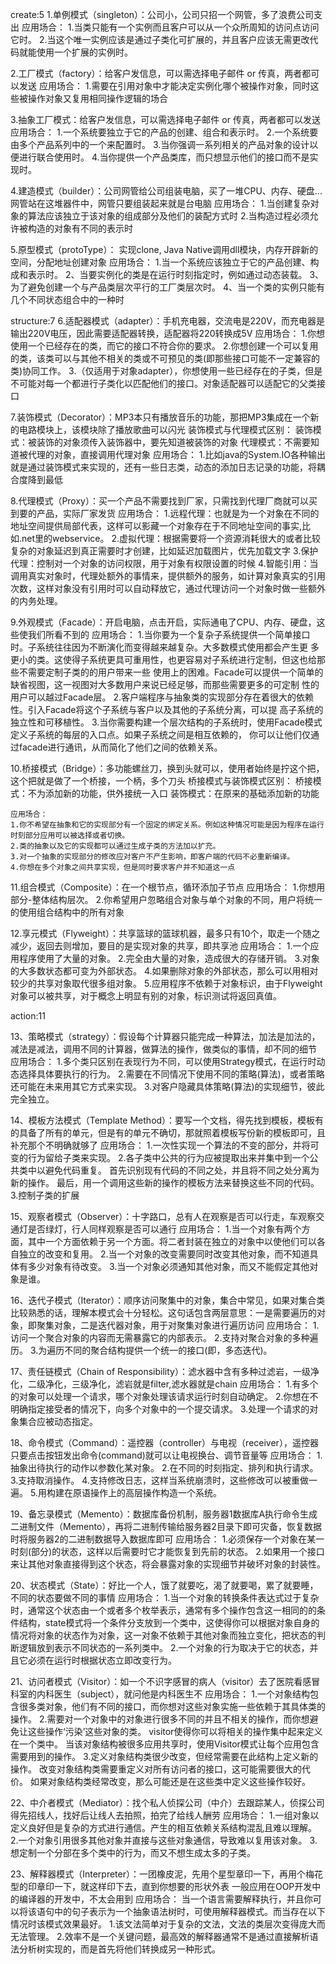 create:5
1.单例模式（singleton）：公司小，公司只招一个网管，多了浪费公司支出
	应用场合：
	1.当类只能有一个实例而且客户可以从一个众所周知的访问点访问它时。
	2.当这个唯一实例应该是通过子类化可扩展的，并且客户应该无需更改代码就能使用一个扩展的实例时。

2.工厂模式（factory）：给客户发信息，可以需选择电子邮件 or 传真，两者都可以发送
	应用场合：
	1.需要在引用对象中才能决定实例化哪个被操作对象，同时这些被操作对象又复用相同操作逻辑的场合

3.抽象工厂模式：给客户发信息，可以需选择电子邮件 or 传真，两者都可以发送
	应用场合：
	1.一个系统要独立于它的产品的创建、组合和表示时。
	2.一个系统要由多个产品系列中的一个来配置时。
	3.当你强调一系列相关的产品对象的设计以便进行联合使用时。
	4.当你提供一个产品类库，而只想显示他们的接口而不是实现时。

4.建造模式（builder）：公司网管给公司组装电脑，买了一堆CPU、内存、硬盘...网管站在这堆器件中，网管只要组装起来就是台电脑
	应用场合：
	1.当创建复杂对象的算法应该独立于该对象的组成部分及他们的装配方式时
	2.当构造过程必须允许被构造的对象有不同的表示时

5.原型模式（protoType）： 实现clone, Java Native调用dll模块，内存开辟新的空间，分配地址创建对象
	应用场合：
	1.当一个系统应该独立于它的产品创建、构成和表示时。
	2、当要实例化的类是在运行时刻指定时，例如通过动态装载。
	3、为了避免创建一个与产品类层次平行的工厂类层次时。
	4、当一个类的实例只能有几个不同状态组合中的一种时

structure:7
6.适配器模式（adapter）：手机充电器，交流电是220V，而充电器是输出220V电压，因此需要适配器转换，适配器将220转换成5V
	应用场合：
	1.你想使用一个已经存在的类，而它的接口不符合你的要求。
	2.你想创建一个可以复用的类，该类可以与其他不相关的类或不可预见的类(即那些接口可能不一定兼容的类)协同工作。
	3.（仅适用于对象adapter），你想使用一些已经存在的子类，但是不可能对每一个都进行子类化以匹配他们的接口。对象适配器可以适配它的父类接口

7.装饰模式（Decorator）：MP3本只有播放音乐的功能，那把MP3集成在一个新的电路模块上，该模块除了播放歌曲可以闪光
  装饰模式与代理模式区别：
	装饰模式：被装饰的对象须传入装饰器中，要先知道被装饰的对象
	代理模式：不需要知道被代理的对象，直接调用代理对象
	应用场合：
	1.比如java的System.IO各种输出就是通过装饰模式来实现的，还有一些日志类，动态的添加日志记录的功能，将耦合度降到最低

8.代理模式（Proxy）：买一个产品不需要找到厂家，只需找到代理厂商就可以买到要的产品，实际厂家发货
	应用场合：
	1.远程代理：也就是为一个对象在不同的地址空间提供局部代表，这样可以影藏一个对象存在于不同地址空间的事实,比如.net里的webservice。
	2.虚拟代理：根据需要将一个资源消耗很大的或者比较复杂的对象延迟到真正需要时才创建，比如延迟加载图片，优先加载文字
	3.保护代理：控制对一个对象的访问权限，用于对象有权限设置的时候
	4.智能引用：当调用真实对象时，代理处额外的事情来，提供额外的服务，如计算对象真实的引用次数，这样对象没有引用时可以自动释放它，通过代理访问一个对象时做一些额外的内务处理。

9.外观模式（Facade）：开启电脑，点击开启，实际通电了CPU、内存、硬盘，这些使我们所看不到的
	应用场合：
	1.当你要为一个复杂子系统提供一个简单接口时。子系统往往因为不断演化而变得越来越复杂。大多数模式使用都会产生更   多更小的类。这使得子系统更具可重用性，也更容易对子系统进行定制，但这也给那些不需要定制子类的的用户带来一些   使用上的困难。Facade可以提供一个简单的缺省视图，这一视图对大多数用户来说已经足够，而那些需要更多的可定制     性的用户可以越过Facade层。
	2.客户端程序与抽象类的实现部分存在着很大的依赖性。引入Facade将这个子系统与客户以及其他的子系统分离，可以提   高子系统的独立性和可移植性。
	3.当你需要构建一个层次结构的子系统时，使用Facade模式定义子系统的每层的入口点。如果子系统之间是相互依赖的，   你可以让他们仅通过facade进行通讯，从而简化了他们之间的依赖关系。

10.桥接模式（Bridge）：多功能螺丝刀，换到头就可以，使用者始终是拧这个把，这个把就是做了一个桥接，一个柄，多个刀头
	桥接模式与装饰模式区别：
	桥接模式：不为添加新的功能，供外接统一入口
	装饰模式：在原来的基础添加新的功能
	
	应用场合：
	1.你不希望在抽象和它的实现部分有一个固定的绑定关系。例如这种情况可能是因为程序在运行时刻部分应用可以被选择或者切换。
	2.类的抽象以及它的实现都可以通过生成子类的方法加以扩充。
	3.对一个抽象的实现部分的修改应对客户不产生影响，即客户端的代码不必重新编译。
	4.你想在多个对象之间共享实现，但是同时要求客户并不知道这一点

11.组合模式（Composite）：在一个根节点，循环添加子节点
	应用场合：
	1.你想用部分-整体结构层次。
	2.你希望用户忽略组合对象与单个对象的不同，用户将统一的使用组合结构中的所有对象

12.享元模式（Flyweight）：共享篮球的篮球机器，最多只有10个，取走一个随之减少，返回去则增加，要目的是实现对象的共享，即共享池
	应用场合：
	1.一个应用程序使用了大量的对象。
	2.完全由大量的对象，造成很大的存储开销。
	3.对象的大多数状态都可变为外部状态。
	4.如果删除对象的外部状态，那么可以用相对较少的共享对象取代很多组对象。
	5.应用程序不依赖于对象标识，由于Flyweight对象可以被共享，对于概念上明显有别的对象，标识测试将返回真值。
   
action:11

13、策略模式（strategy）：假设每个计算器只能完成一种算法，加法是加法的，减法是减法，调用不同的计算器，做算法的操作，做类似的事情，却不同的细节
	应用场合：
	1.多个类只区别在表现行为不同，可以使用Strategy模式，在运行时动态选择具体要执行的行为。
	2.需要在不同情况下使用不同的策略(算法)，或者策略还可能在未来用其它方式来实现。
	3.对客户隐藏具体策略(算法)的实现细节，彼此完全独立。

14、模板方法模式（Template Method）：要写一个文档，得先找到模板，模板有的具备了所有的单元，但是有的单元不确切，那就照着模板写份新的模板即可，且补充那个不明确就够了
	应用场合：
	1.一次性实现一个算法的不变的部分，并将可变的行为留给子类来实现。
	2.各子类中公共的行为应被提取出来并集中到一个公共类中以避免代码重复。
	  首先识别现有代码的不同之处，并且将不同之处分离为新的操作。
	  最后，用一个调用这些新的操作的模板方法来替换这些不同的代码。
	3.控制子类的扩展

15、观察者模式（Observer）：十字路口，总有人在观察是否可以行走，车观察交通灯是否绿灯，行人同样观察是否可以通行
	应用场合：
	1.当一个对象有两个方面，其中一个方面依赖于另一个方面。将二者封装在独立的对象中以使他们可以各自独立的改变和复用。
	2.当一个对象的改变需要同时改变其他对象，而不知道具体有多少对象有待改变。
	3.当一个对象必须通知其他对象，而又不能假定其他对象是谁。

16、迭代子模式（Iterator）：顺序访问聚集中的对象，集合中常见，如果对集合类比较熟悉的话，理解本模式会十分轻松。这句话包含两层意思：一是需要遍历的对象，即聚集对象，二是迭代器对象，用于对聚集对象进行遍历访问
	应用场合：
	1.访问一个聚合对象的内容而无需暴露它的内部表示。
	2.支持对聚合对象的多种遍历。
	3.为遍历不同的聚合结构提供一个统一的接口(即，多态迭代)。

17、责任链模式（Chain of Responsibility）：滤水器中含有多种过滤岩，一级净化，二级净化，三级净化，滤岩就是filter,滤水器就是chain
	应用场合：
	1.有多个的对象可以处理一个请求，哪个对象处理该请求运行时刻自动确定。
	2.你想在不明确指定接受者的情况下，向多个对象中的一个提交请求。
	3.处理一个请求的对象集合应被动态指定。

18、命令模式（Command）：遥控器（controller）与电视（receiver），遥控器只要点击按钮发出命令(command)就可以让电视换台、调节音量等
	应用场合：
	1.抽象出待执行的动作以参数化某对象。
	2.在不同的时刻指定、排列和执行请求。
	3.支持取消操作。
	4.支持修改日志，这样当系统崩溃时，这些修改可以被重做一遍。
	5.用构建在原语操作上的高层操作构造一个系统。

19、备忘录模式（Memento）：数据库备份机制，服务器1数据库A执行命令生成二进制文件（Memento），再将二进制传输给服务器2目录下即可灾备，恢复数据时将服务器2的二进制数据导入数据库即可
	应用场合：
	1.必须保存一个对象在某一时刻(部分)的状态，这样以后需要时它才能恢复到先前的状态。
	2.如果用一个接口来让其他对象直接得到这个状态，将会暴露对象的实现细节并破坏对象的封装性。

20、状态模式（State）：好比一个人，饿了就要吃，渴了就要喝，累了就要睡，不同的状态要做不同的事情
	应用场合：
	1.当一个对象的转换条件表达式过于复杂时，通常这个状态由一个或者多个枚举表示，通常有多个操作包含这一相同的的条件结构，state模式将一个条件分支放到一个类中，这使得你可以根据对象自身的情况将对象的状态作为对象，这一对象不依赖于其他对象而独立变化，把状态的判断逻辑放到表示不同状态的一系列类中。
	2.一个对象的行为取决于它的状态，并且它必须在运行时根据状态立即改变行为。

21、访问者模式（Visitor）：如一个不识字感冒的病人（visitor）去了医院看感冒科室的内科医生（subject），就问他是内科医生不
	应用场合：
	1.一个对象结构包含很多类对象，他们有不同的接口，而你想对这些对象实施一些依赖于其具体类的操作。
	2.需要对一个对象中的对象进行很多不同的并且不相关的操作，而你想避免让这些操作‘污染’这些对象的类。
	   visitor使得你可以将相关的操作集中起来定义在一个类中。
	   当该对象结构被很多应用共享时，使用Visitor模式让每个应用包含需要用到的操作。
	3.定义对象结构类很少改变，但经常需要在此结构上定义新的操作。
	   改变对象结构类需要重定义对所有访问者的接口，这可能需要很大的代价。
	   如果对象结构类经常改变，那么可能还是在这些类中定义这些操作较好。
	
	
22、中介者模式（Mediator）：找个私人侦探公司（中介）去跟踪某人，侦探公司得先招线人，找好后让线人去拍照，拍完了给线人酬劳
	应用场合：
	1.一组对象以定义良好但是复杂的方式进行通信。产生的相互依赖关系结构混乱且难以理解。
	2.一个对象引用很多其他对象并直接与这些对象通信，导致难以复用该对象。
	3.想定制一个分部在多个类中的行为，而又不想生成太多的子类。

23、解释器模式（Interpreter）：一团橡皮泥，先用个星型章印一下，再用个梅花型的印章印一下，就这样印下去，直到你想要的形状外表
	一般应用在OOP开发中的编译器的开发中，不太会用到
	应用场合：
	当一个语言需要解释执行，并且你可以将该语句中的句子表示为一个抽象语法树时，可使用解释器模式。而当存在以下情况时该模式效果最好。
	1.该文法简单对于复杂的文法，文法的类层次变得庞大而无法管理。
	2.效率不是一个关键问题，最高效的解释器通常不是通过直接解析语法分析树实现的，而是首先将他们转换成另一种形式。
